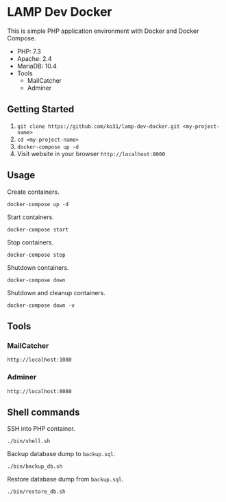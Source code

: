 # LAMP Dev Docker

This is simple PHP application environment with Docker and Docker Compose.

- PHP: 7.3
- Apache: 2.4
- MariaDB: 10.4
- Tools
  - MailCatcher
  - Adminer

## Getting Started

1. `git clone https://github.com/ko31/lamp-dev-docker.git <my-project-name>`
1. `cd <my-project-name>`
1. `docker-compose up -d`
1. Visit website in your browser `http://localhost:8000`

## Usage

Create containers.

`docker-compose up -d`

Start containers.

`docker-compose start`

Stop containers.

`docker-compose stop`

Shutdown containers.

`docker-compose down`

Shutdown and cleanup containers.

`docker-compose down -v`

## Tools

### MailCatcher

`http://localhost:1080`

### Adminer

`http://localhost:8080`

## Shell commands

SSH into PHP container.

`./bin/shell.sh`

Backup database dump to `backup.sql`.

`./bin/backup_db.sh`

Restore database dump from `backup.sql`.

`./bin/restore_db.sh`
